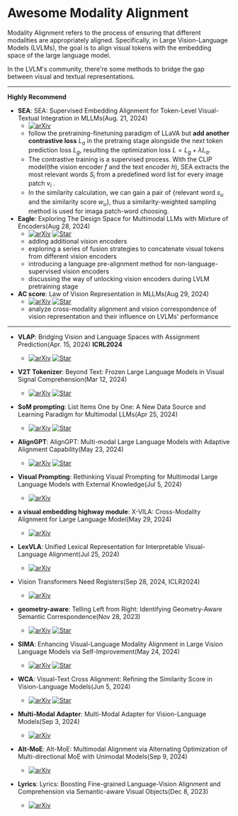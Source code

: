 # Awesome Modality Alignment
Modality Alignment refers to the process of ensuring that different modalities are appropriately aligned. Specifically, in Large Vision-Language Models (LVLMs), the goal is to align visual tokens with the embedding space of the large language model.

In the LVLM's community, there're some methods to bridge the gap between visual and textual representations.

----

**Highly Recommend**

- **SEA**: SEA: Supervised Embedding Alignment for Token-Level Visual-Textual Integration in MLLMs(Aug. 21, 2024)
  - [![arXiv](https://img.shields.io/badge/arXiv-b31b1b.svg)](https://arxiv.org/abs/2408.11813)
  - follow the pretraining-finetuning paradigm of LLaVA but **add another contrastive loss** $L_a$ in the pretraing stage alongside the next token prediction loss $L_g$, resulting the optimization loss $L=L_g+\lambda L_a$. 
  - The contrastive training is a supervised process. With the CLIP model(the vision encoder $f$ and the text encoder $h$), SEA extracts the most relevant words $S_i$ from a predefined word list for every image patch $v_i$ . 
  - In the similarity calculation, we can gain a pair of {relevant word  $s_u$  and the similarity score $w_u$​}, thus a similarity-weighted sampling method is used for imaga patch-word choosing. 
- **Eagle**: Exploring The Design Space for Multimodal LLMs with Mixture of Encoders(Aug 28, 2024)
  - [![arXiv](https://img.shields.io/badge/arXiv-b31b1b.svg)](https://www.arxiv.org/abs/2408.15998) [![Star](https://img.shields.io/github/stars/NVlabs/EAGLE.svg?style=social&label=Star)](https://github.com/NVlabs/EAGLE)
  - adding additional vision encoders
  - exploring a series of fusion strategies to concatenate visual tokens from different vision encoders
  - introducing a language pre-alignment method for non-language-supervised vision encoders
  - discussing the way of unlocking vision encoders during LVLM pretraining stage
- **AC score**: Law of Vision Representation in MLLMs(Aug 29, 2024)
  - [![arXiv](https://img.shields.io/badge/arXiv-b31b1b.svg)](https://arxiv.org/abs/2408.16357) [![Star](https://img.shields.io/github/stars/bronyayang/law_of_vision_representation_in_mllms.svg?style=social&label=Star)](https://github.com/bronyayang/law_of_vision_representation_in_mllms)
  - analyze cross-modality alignment and vision correspondence of vision representation and their influence on LVLMs' performance

----

- **VLAP**: Bridging Vision and Language Spaces with Assignment Prediction(Apr. 15, 2024) **ICRL2024**
  - [![arXiv](https://img.shields.io/badge/arXiv-b31b1b.svg)](https://arxiv.org/abs/2404.09632) [![Star](https://img.shields.io/github/stars/park-jungin/vlap.svg?style=social&label=Star)](https://github.com/park-jungin/vlap)
- **V2T Tokenizer**: Beyond Text: Frozen Large Language Models in Visual Signal Comprehension(Mar 12, 2024)
  -  [![arXiv](https://img.shields.io/badge/arXiv-b31b1b.svg)](https://arxiv.org/abs/2403.07874) [![Star](https://img.shields.io/github/stars/zh460045050/v2l-tokenizer.svg?style=social&label=Star)](https://github.com/zh460045050/v2l-tokenizer)


- **SoM prompting**: List Items One by One: A New Data Source and Learning Paradigm for Multimodal LLMs(Apr 25, 2024)
  -  [![arXiv](https://img.shields.io/badge/arXiv-b31b1b.svg)](https://arxiv.org/abs/2404.16375)  [![Star](https://img.shields.io/github/stars/zzxslp/som-llava.svg?style=social&label=Star)](https://github.com/zzxslp/som-llava)
- **AlignGPT**: AlignGPT: Multi-modal Large Language Models with Adaptive Alignment Capability(May 23, 2024)
  - [![arXiv](https://img.shields.io/badge/arXiv-b31b1b.svg)](https://arxiv.org/abs/2405.14129)  [![Star](https://img.shields.io/github/stars/AlignGPT-VL/AlignGPT.svg?style=social&label=Star)](https://github.com/AlignGPT-VL/AlignGPT)
- **Visual Prompting**: Rethinking Visual Prompting for Multimodal Large Language Models with External Knowledge(Jul 5, 2024)
  - [![arXiv](https://img.shields.io/badge/arXiv-b31b1b.svg)](https://arxiv.org/abs/2407.04681) 
- **a visual embedding highway module**: X-VILA: Cross-Modality Alignment for Large Language Model(May 29, 2024)
  - [![arXiv](https://img.shields.io/badge/arXiv-b31b1b.svg)](https://arxiv.org/abs/2405.19335)
- **LexVLA**: Unified Lexical Representation for Interpretable Visual-Language Alignment(Jul 25, 2024)
  - [![arXiv](https://img.shields.io/badge/arXiv-b31b1b.svg)](https://arxiv.org/abs/2407.17827)
- Vision Transformers Need Registers(Sep 28, 2024, ICLR2024)
  - [![arXiv](https://img.shields.io/badge/arXiv-b31b1b.svg)](https://arxiv.org/abs/2309.16588)
- **geometry-aware**: Telling Left from Right: Identifying Geometry-Aware Semantic Correspondence(Nov 28, 2023)
  - [![arXiv](https://img.shields.io/badge/arXiv-b31b1b.svg)](https://arxiv.org/abs/2311.17034) [![Star](https://img.shields.io/github/stars/Junyi42/geoaware-sc.svg?style=social&label=Star)](https://github.com/Junyi42/geoaware-sc)
- **SIMA**: Enhancing Visual-Language Modality Alignment in Large Vision Language Models via Self-Improvement(May 24, 2024)
  - [![arXiv](https://img.shields.io/badge/arXiv-b31b1b.svg)](https://arxiv.org/abs/2405.15973) [![Star](https://img.shields.io/github/stars/umd-huang-lab/sima.svg?style=social&label=Star)](https://github.com/umd-huang-lab/sima)
- **WCA**: Visual-Text Cross Alignment: Refining the Similarity Score in Vision-Language Models(Jun 5, 2024)
  - [![arXiv](https://img.shields.io/badge/arXiv-b31b1b.svg)](https://arxiv.org/abs/2406.02915) [![Star](https://img.shields.io/github/stars/tmlr-group/wca.svg?style=social&label=Star)](https://github.com/tmlr-group/wca)
- **Multi-Modal Adapter**: Multi-Modal Adapter for Vision-Language Models(Sep 3, 2024)
  - [![arXiv](https://img.shields.io/badge/arXiv-b31b1b.svg)](https://www.arxiv.org/abs/2409.02958) 
- **Alt-MoE**: Alt-MoE: Multimodal Alignment via Alternating Optimization of Multi-directional MoE with Unimodal Models(Sep 9, 2024)
  - [![arXiv](https://img.shields.io/badge/arXiv-b31b1b.svg)](https://www.arxiv.org/abs/2409.05929) 
- **Lyrics**: Lyrics: Boosting Fine-grained Language-Vision Alignment and Comprehension via Semantic-aware Visual Objects(Dec 8, 2023)

  - [![arXiv](https://img.shields.io/badge/arXiv-b31b1b.svg)](https://arxiv.org/abs/2312.05278) 
